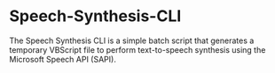 # Speech-Synthesis-CLI
The Speech Synthesis CLI is a simple batch script that generates a temporary VBScript file to perform text-to-speech synthesis using the Microsoft Speech API (SAPI).
